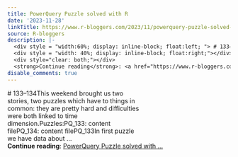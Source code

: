 ```yaml
---
title: PowerQuery Puzzle solved with R
date: '2023-11-28'
linkTitle: https://www.r-bloggers.com/2023/11/powerquery-puzzle-solved-with-r-2/
source: R-bloggers
description: |-
  <div style = "width:60%; display: inline-block; float:left; "> # 133–134This weekend brought us two stories, two puzzles which have to things in common: they are pretty hard and difficulties were both linked to time dimension.Puzzles:PQ_133: content filePQ_134: content filePQ_133In first puzzle we have data about ...</div>
  <div style = "width: 40%; display: inline-block; float:right;"></div>
  <div style="clear: both;"></div>
  <strong>Continue reading</strong>: <a href="https://www.r-bloggers.com/2023/11/powerquery-puzzle-solved-with-r-2/">PowerQuery Puzzle solved with ...
disable_comments: true
---
```

<div style = "width:60%; display: inline-block; float:left; "> # 133–134This weekend brought us two stories, two puzzles which have to things in common: they are pretty hard and difficulties were both linked to time dimension.Puzzles:PQ_133: content filePQ_134: content filePQ_133In first puzzle we have data about ...</div>
<div style = "width: 40%; display: inline-block; float:right;"></div>
<div style="clear: both;"></div>
<strong>Continue reading</strong>: <a href="https://www.r-bloggers.com/2023/11/powerquery-puzzle-solved-with-r-2/">PowerQuery Puzzle solved with ...